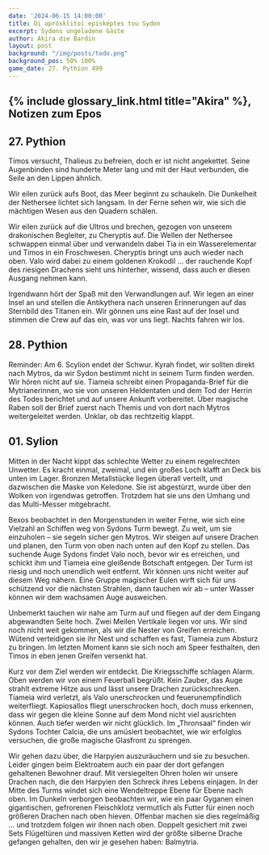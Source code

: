 ```yaml
---
date: '2024-06-15 14:00:00'
title: Oi aprósklitoi episképtes tou Sydon
excerpt: Sydons ungeladene Gäste
author: Akira die Bardin
layout: post
background: "/img/posts/todo.png"
background_pos: 50% 100%
game_date: 27. Pythion 499
---
```


## {% include glossary_link.html title="Akira" %}, Notizen zum Epos

## 27. Pythion

Timos versucht, Thalieus zu befreien, doch er ist nicht angekettet. Seine Augenbinden sind hunderte Meter lang und mit der Haut verbunden, die Seile an den Lippen ähnlich.

Wir eilen zurück aufs Boot, das Meer beginnt zu schaukeln. Die Dunkelheit der Nethersee lichtet sich langsam. In der Ferne sehen wir, wie sich die mächtigen Wesen aus den Quadern schälen.

Wir eilen zurück auf die Ultros und brechen, gezogen von unserem drakonischen Begleiter, zu Cheryptis auf. Die Wellen der Nethersee schwappen einmal über und verwandeln dabei Tia in ein Wasserelementar und Timos in ein Froschwesen.
Cheryptis bringt uns auch wieder nach oben. Valo wird dabei zu einem goldenen Krokodil ... der rauchende Kopf des riesigen Drachens sieht uns hinterher, wissend, dass auch er diesen Ausgang nehmen kann.

Irgendwann hört der Spaß mit den Verwandlungen auf. Wir legen an einer Insel an und stellen die Antikythera nach unseren Erinnerungen auf das Sternbild des Titanen ein. Wir gönnen uns eine Rast auf der Insel und stimmen die Crew auf das ein, was vor uns liegt. Nachts fahren wir los.

## 28. Pythion

Reminder: Am 6. Scylion endet der Schwur.
Kyrah findet, wir sollten direkt nach Mytros, da wir Sydon bestimmt nicht in seinem Turm finden werden. Wir hören nicht auf sie.
Tiameia schreibt einen Propaganda-Brief für die Mytrianerinnen, wo sie von unseren Heldentaten und dem Tod der Herrin des Todes berichtet und auf unsere Ankunft vorbereitet. Über magische Raben soll der Brief zuerst nach Themis und von dort nach Mytros weitergeleitet werden. Unklar, ob das rechtzeitig klappt.

## 01. Sylion

Mitten in der Nacht kippt das schlechte Wetter zu einem regelrechten Unwetter. Es kracht einmal, zweimal, und ein großes Loch klafft an Deck bis unten im Lager. Bronzen Metallstücke liegen überall verteilt, und dazwischen die Maske von Keledone. Sie ist abgestürzt, wurde über den Wolken von irgendwas getroffen. Trotzdem hat sie uns den Umhang und das Multi-Messer mitgebracht.

Bexos beobachtet in den Morgenstunden in weiter Ferne, wie sich eine Vielzahl an Schiffen weg von Sydons Turm bewegt. Zu weit, um sie einzuholen – sie segeln sicher gen Mytros. Wir steigen auf unsere Drachen und planen, den Turm von oben nach unten auf den Kopf zu stellen. Das suchende Auge Sydons findet Valo noch, bevor wir es erreichen, und schickt ihm und Tiameia eine gleißende Botschaft entgegen. Der Turm ist riesig und noch unendlich weit entfernt. Wir können uns nicht weiter auf diesem Weg nähern. Eine Gruppe magischer Eulen wirft sich für uns schützend vor die nächsten Strahlen, dann tauchen wir ab – unter Wasser können wir dem wachsamen Auge ausweichen.

Unbemerkt tauchen wir nahe am Turm auf und fliegen auf der dem Eingang abgewandten Seite hoch. Zwei Meilen Vertikale liegen vor uns. Wir sind noch nicht weit gekommen, als wir die Nester von Greifen erreichen. Wütend verteidigen sie ihr Nest und schaffen es fast, Tiameia zum Absturz zu bringen. Im letzten Moment kann sie sich noch am Speer festhalten, den Timos in eben jenen Greifen versenkt hat.

Kurz vor dem Ziel werden wir entdeckt. Die Kriegsschiffe schlagen Alarm.
Oben werden wir von einem Feuerball begrüßt. Kein Zauber, das Auge strahlt extreme Hitze aus und lässt unsere Drachen zurückschrecken. Tiameia wird verletzt, als Valo unerschrocken und feuerunempfindlich weiterfliegt. Kapiosallos fliegt unerschrocken hoch, doch muss erkennen, dass wir gegen die kleine Sonne auf dem Mond nicht viel ausrichten können. Auch tiefer werden wir nicht glücklich. Im „Thronsaal“ finden wir Sydons Tochter Calcia, die uns amüsiert beobachtet, wie wir erfolglos versuchen, die große magische Glasfront zu sprengen.

Wir gehen dazu über, die Harpyien auszuräuchern und sie zu besuchen. Leider gingen beim Elektroatem auch ein paar der dort gefangen gehaltenen Bewohner drauf. Mit versiegelten Ohren holen wir unsere Drachen nach, die den Harpyien den Schreck ihres Lebens einjagen.
In der Mitte des Turms windet sich eine Wendeltreppe Ebene für Ebene nach oben. Im Dunkeln verborgen beobachten wir, wie ein paar Gyganen einen gigantischen, gefrorenen Fleischklotz vermutlich als Futter für einen noch größeren Drachen nach oben hieven. Offenbar machen sie dies regelmäßig ... und trotzdem folgen wir ihnen nach oben. Doppelt gesichert mit zwei Sets Flügeltüren und massiven Ketten wird der größte silberne Drache gefangen gehalten, den wir je gesehen haben: Balmytria.

<!--
Die Amazonen sind mit der Halbinsel Aresia in Verbindung, 
Narsus für viele aresianer ein spielzeug der königin.

Character highlights:
## Tiameia
## Kapiosallos
## Bexos
## Timos
-->
